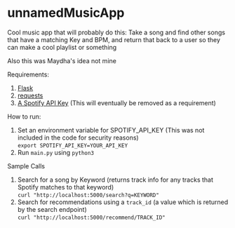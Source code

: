 # unnamedMusicApp

Cool music app that will probably do this:
Take a song and find other songs that have a matching Key and BPM, and return that back to a user so they can make a cool playlist or something

Also this was Maydha's idea not mine

Requirements:
1) [Flask](https://pypi.org/project/Flask/)
2) [requests](https://pypi.org/project/requests/)
3) [A Spotify API Key](https://developer.spotify.com/documentation/general/guides/authorization-guide/) (This will eventually be removed as a requirement)

How to run:
1) Set an environment variable for SPOTIFY_API_KEY (This was not included in the code for security reasons)  
```export SPOTIFY_API_KEY=YOUR_API_KEY```
2) Run `main.py` using `python3`

Sample Calls
1) Search for a song by Keyword (returns track info for any tracks that Spotify matches to that keyword)  
```curl "http://localhost:5000/search?q=KEYWORD"```
2) Search for recommendations using a `track_id` (a value which is returned by the search endpoint)  
```curl "http://localhost:5000/recommend/TRACK_ID"```
